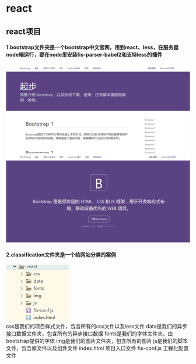 # react
## react项目
#### 1.bootstrap文件夹是一个bootstrap中文官网，用到react、less，在服务器node端运行，要在node里安装fis-parser-babel2和支持less的插件
 ![image](https://github.com/wumao016/react/raw/master/img/img.png) ![image](https://github.com/wumao016/react/raw/master/img/index.png)
#### 2.classification文件夹是一个给网站分类的案例 
![image](https://github.com/wumao016/react/raw/master/img/menu.png)  
css是我们的项目样式文件，包含所有的css文件以及less文件
data是我们的异步接口数据文件夹，包含所有的异步接口数据
fonts是我们的字体文件夹，由bootstrap提供的字体
img是我们的图片文件夹，包含所有的图片
js是我们的脚本文件，包含库文件以及组件文件
index.html 项目入口文件
fis-conf.js  工程化配置文件
